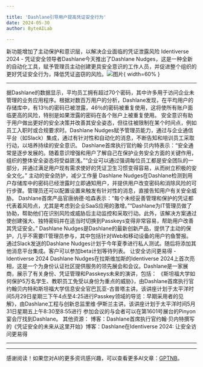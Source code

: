 ```yaml
---

title: 'Dashlane引导用户提高凭证安全行为'
date: 2024-05-30
author: ByteAILab

---
```


新功能增加了主动保护和意识层，以解决企业面临的凭证泄露风险
Identiverse 2024 - 凭证安全领导者Dashlane今天推出了Dashlane Nudges，这是一种全新的自动化工具，赋予管理员主动创建更具安全意识的工作人员，并促进整个组织的更好凭证安全行为，降低凭证盗窃的风险。![图片](https://ai-techpark.com/wp-content/uploads/2024/05/Dashlane-960x540.jpg){ width=60% }

---

据Dashlane的数据显示，平均员工拥有超过70个密码，其中许多用于访问企业未管理的业务应用程序。根据对数百万用户的分析，Dashlane发现，在平均用户的存储库中，有13％的密码已被泄露，46％的密码被重复使用，这将使所有账户面临更高的风险，特别是如果泄露的密码在各个账户上被重复使用。
安全意识有助于用户做出更好的安全决策并改善其安全姿态，但往往被限制在某个时间点，例如员工入职时或合规要求时。Dashlane Nudges赋予管理员能力，通过与企业通信平台（如Slack）集成，通过有针对性和自动化的消息，不断告知和培训员工采取行动，以培养持续的安全意识。
Dashlane首席执行官约翰·贝内特表示：“安全通常是逐步发展的。随着意识增强和用户了解自己在保护业务安全方面的关键作用，组织的整体安全姿态将受益匪浅。”“企业可以通过强调每位员工都是安全团队的一部分，并通过满足用户现有需求使好的凭证卫生习惯变得容易，从而树立积极的安全文化。”
主动的安全防护，减少工作量
Dashlane Nudges在Dashlane检测到用户存储库中的密码已经泄露时立即通知用户，并提供用户改变密码和消除风险的可行步骤。管理员还可以配置设置来触发有针对性的消息，直接告知用户有关安全威胁。
Dashlane首席产品官唐纳德·哈森表示：“每个未经妥善管理和保护的凭证都代表着风险点，尤其是考虑到企业SaaS应用的激增。”“Dashlane为IT管理员做了协助，帮助他们在识别风险或威胁后主动监控和采取行动。此外，该解决方案通过使创建强大、独特密码并在适当时切换到Passkeys变得非常容易，帮助用户改善其凭证安全。”
Dashlane Nudges是Dashlane的最新创新产品，提供了主动的保护，几乎不需要IT管理员参与，其中包括针对Web和移动设备的用户钓鱼警报。
通过Slack发送的Dashlane Nudges计划于今年夏季进行私人测试。随后将添加其他消息平台集成。客户可以参加beta计划等待列表。
让安全访问更易得 - Identiverse 2024
Dashlane Nudges在拉斯维加斯的Identiverse 2024上首次亮相，这是一个为身份认证社区提供服务的领先展会和会议。Dashlane是一家展商，展示了有关身份、凭证管理和Passkeys未来的演讲，包括：
《斯坦福大学如何保护5万名学生、教职员工免受以身份为重点的威胁》，由Dashlane首席执行官约翰贝内特和斯坦福大学信息安全官巴瓦亚-古普塔主讲。该讲座计划于太平洋时间5月29日星期三下午4点至4:25进行Passkey领域的导览：早期采用者的见解》，由Dashlane工程与创新总监里维·伊斯兰主讲。该讲座计划于太平洋时间5月31日星期五上午8:30至8:55进行
参加会议的与会者可以在第1601号展台的Pinyon宴会厅找到Dashlane。
其他资源：
博客：Dashlane首席执行官约翰·贝内特撰写的《凭证安全的未来从这里开始》博客：Dashlane在Identiverse 2024: 让安全访问更易得

---
---
感谢阅读！如果您对AI的更多资讯感兴趣，可以查看更多AI文章：[GPTNB](https://gptnb.com)。
